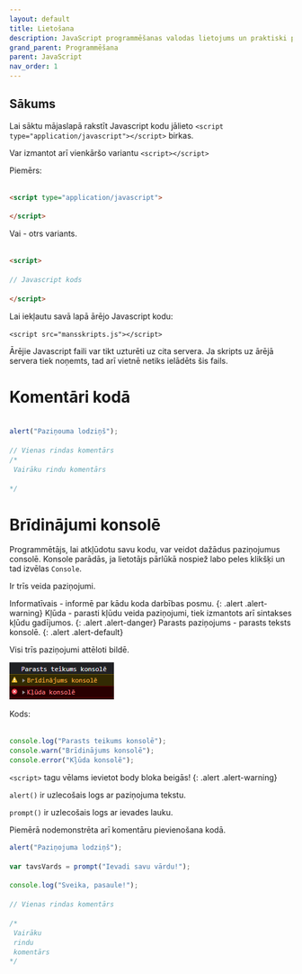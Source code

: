 ```yaml
---
layout: default
title: Lietošana
description: JavaScript programmēšanas valodas lietojums un praktiski piemēri
grand_parent: Programmēšana
parent: JavaScript
nav_order: 1
---
```

## Sākums

Lai sāktu mājaslapā rakstīt Javascript kodu jālieto `<script type="application/javascript"></script>` birkas. 

Var izmantot arī vienkāršo variantu `<script></script>`

Piemērs:

~~~html

<script type="application/javascript">

</script>

~~~

Vai - otrs variants.

~~~html

<script>
    
// Javascript kods

</script>

~~~

Lai iekļautu savā lapā ārējo Javascript kodu:

`<script src="mansskripts.js"></script>`

Ārējie Javascript faili var tikt uzturēti uz cita servera. Ja skripts uz ārējā servera tiek noņemts, tad arī vietnē netiks ielādēts šis fails.

# Komentāri kodā

~~~js

alert("Paziņouma lodziņš");

// Vienas rindas komentārs
/*
 Vairāku rindu komentārs
 
*/
~~~

# Brīdinājumi konsolē

Programmētājs, lai atkļūdotu savu kodu, var veidot dažādus paziņojumus consolē. Konsole parādās, ja lietotājs pārlūkā nospiež labo peles klikšķi un tad izvēlas `Console`.

Ir trīs veida paziņojumi.


Informatīvais - informē par kādu koda darbības posmu.
{: .alert .alert-warning}
Kļūda - parasti kļūdu veida paziņojumi, tiek izmantots arī sintakses kļūdu gadījumos.
{: .alert .alert-danger}
Parasts paziņojums - parasts teksts konsolē.
{: .alert .alert-default}


Visi trīs paziņojumi attēloti bildē.

![example image](/media/js_konsoles_pazinojumi.png)
 
Kods:
~~~js

console.log("Parasts teikums konsolē");
console.warn("Brīdinājums konsolē");
console.error("Kļūda konsolē");

~~~
`<script>` tagu vēlams ievietot body bloka beigās! 
{: .alert .alert-warning}

`alert()` ir uzlecošais logs ar paziņojuma tekstu.

`prompt()` ir uzlecošais logs ar ievades lauku.


Piemērā nodemonstrēta arī komentāru pievienošana kodā.
~~~js
alert("Paziņojuma lodziņš");

var tavsVards = prompt("Ievadi savu vārdu!");

console.log("Sveika, pasaule!");

// Vienas rindas komentārs

/*
 Vairāku 
 rindu 
 komentārs
*/
~~~